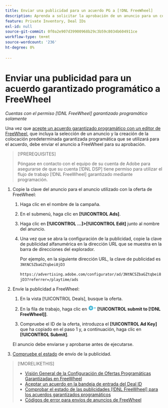 ```yaml
---
title: Enviar una publicidad para un acuerdo PG a [!DNL FreeWheel]
description: Aprenda a solicitar la aprobación de un anuncio para un contrato garantizado mediante programación con un editor en FreeWheel.
feature: Private Inventory, Deal IDs
exl-id: null
source-git-commit: 0f0a2e907d39900968b29c3b59c8034b604911ce
workflow-type: tm+mt
source-wordcount: '236'
ht-degree: 0%

---
```


# Enviar una publicidad para un acuerdo garantizado programático a FreeWheel

*Cuentas con el permiso  [!DNL FreeWheel] garantizado programático solamente*

Una vez que [acepte un acuerdo garantizado programático con un editor de FreeWheel](#programmatic-guaranteed-set-up.md#pg-setup-deal-id-inbox), que incluya la selección de un anuncio y la creación de la colocación predeterminada garantizada programática que se utilizará para el acuerdo, debe enviar el anuncio a FreeWheel para su aprobación.

>[!PREREQUISITES]
>
>Póngase en contacto con el equipo de su cuenta de Adobe para asegurarse de que su cuenta [!DNL DSP] tiene permiso para utilizar el flujo de trabajo [!DNL FreeWheel] garantizado mediante programación.

1. Copie la clave del anuncio para el anuncio utilizado con la oferta de FreeWheel:

   1. Haga clic en el nombre de la campaña.

   1. En el submenú, haga clic en **[!UICONTROL Ads]**.

   1. Haga clic en **[!UICONTROL ...]>[!UICONTROL Edit]** junto al nombre del anuncio.

   1. Una vez que se abra la configuración de la publicidad, copie la clave de publicidad alfanumérica en la dirección URL que se muestra en la barra de direcciones del explorador.

      Por ejemplo, en la siguiente dirección URL, la clave de publicidad es `3NtNC5ZbaGZtqbei8jD3`

      `https://advertising.adobe.com/configurator/ad/3NtNC5ZbaGZtqbei8jD3?referrer=/playtime/ads`

1. Envíe la publicidad a FreeWheel:

   1. En la vista [!UICONTROL Deals], busque la oferta.

   1. En la fila de trabajo, haga clic en ![Opciones menú](/help/dsp/assets/options-menu.png) **[!UICONTROL submit to [!DNL FreeWheel]]**.

   1. Compruebe el ID de la oferta, introduzca el **[!UICONTROL Ad Key]** que ha copiado en el paso 1 y, a continuación, haga clic en **[!UICONTROL Submit]**.

   El anuncio debe enviarse y aprobarse antes de ejecutarse.

1. [Compruebe el estado](freewheel-check-status.md) de envío de la publicidad.

>[!MORELIKETHIS]
>
>* [Visión General de la Configuración de Ofertas Programáticas Garantizadas en FreeWheel](freewheel-overview.md)
>* [Aceptar un acuerdo en la bandeja de entrada del Deal ID](deal-id-inbox-accept.md)
>* [Comprobar el estado de las publicidades  [!DNL FreeWheel] para los acuerdos garantizados programáticos](freewheel-check-status.md)
>* [Códigos de error para envíos de anuncios de FreeWheel](freewheel-error-codes.md)

